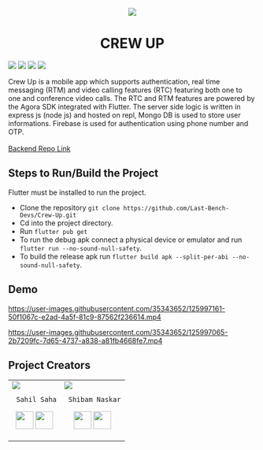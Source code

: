 <p align="center">
  <img src="https://user-images.githubusercontent.com/35343652/125993490-0be5367a-4cd8-414c-8d50-bba13bcb9e30.png" />
  <br/>
  <h1 align="center">CREW UP</h1>
</p>
<p>
<img src="https://img.shields.io/badge/Flutter-02569B?style=for-the-badge&logo=flutter&logoColor=white"/>
  <img src="https://img.shields.io/badge/Node.js-339933?style=for-the-badge&logo=nodedotjs&logoColor=white"/>
  <img src="https://img.shields.io/badge/firebase-ffca28?style=for-the-badge&logo=firebase&logoColor=black"/>
  <img src="https://img.shields.io/badge/MongoDB-4EA94B?style=for-the-badge&logo=mongodb&logoColor=white"/>
</p>
Crew Up is a mobile app which supports authentication, real time messaging (RTM) and video calling features (RTC) featuring both one to one and conference video calls. The RTC and RTM features are powered by the Agora SDK integrated with Flutter. The server side logic is written in express js (node js) and hosted on repl, Mongo DB is used to store user informations. Firebase is used for authentication using phone number and OTP.
<br/><br/>
<a href="https://github.com/Last-Bench-Devs/Crew-Up-Backend">Backend Repo Link</a>

## Steps to Run/Build the Project
Flutter must be installed to run the project.
- Clone the repository
 `git clone https://github.com/Last-Bench-Devs/Crew-Up.git`
- Cd into the project directory.
- Run `flutter pub get`
- To run the debug apk connect a physical device or emulator and run `flutter run --no-sound-null-safety`.
- To build the release apk run `flutter build apk --split-per-abi --no-sound-null-safety`.

## Demo

https://user-images.githubusercontent.com/35343652/125997161-50f1067c-e2ad-4a5f-81c9-87562f236614.mp4

https://user-images.githubusercontent.com/35343652/125997065-2b7209fc-7d65-4737-a838-a81fb4668fe7.mp4

## Project Creators

<table>
<tr>


<td>
     <img src="https://avatars.githubusercontent.com/u/35343652?v=4&s=150"/>

     Sahil Saha

<p align="center">
<a href = "https://github.com/sahilsaha7773"><img src = "http://www.iconninja.com/files/241/825/211/round-collaboration-social-github-code-circle-network-icon.svg" width="36" height = "36"/></a>
<a href = "https://www.linkedin.com/in/sahil-saha-76478516b/"><img src = "http://www.iconninja.com/files/863/607/751/network-linkedin-social-connection-circular-circle-media-icon.svg" width="36" height="36"/></a>
</p>
</td>
  <td>
     <img src="https://avatars.githubusercontent.com/u/39475600?v=4&s=150"/>

     Shibam Naskar

<p align="center">
<a href = "https://github.com/shibam-naskar"><img src = "http://www.iconninja.com/files/241/825/211/round-collaboration-social-github-code-circle-network-icon.svg" width="36" height = "36"/></a>
<a href = "https://www.linkedin.com/in/shibam-naskar-601433203/"><img src = "http://www.iconninja.com/files/863/607/751/network-linkedin-social-connection-circular-circle-media-icon.svg" width="36" height="36"/></a>
</p>
</td>



</tr>
 </table>


